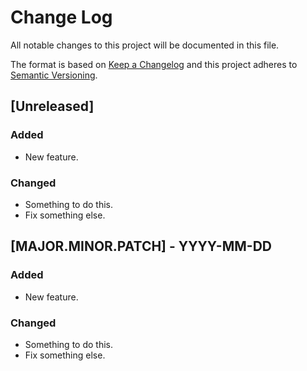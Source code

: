 # Change Log

All notable changes to this project will be documented in this file.

The format is based on [Keep a Changelog](http://keepachangelog.com/) and this project adheres to [Semantic Versioning](http://semver.org/).

## [Unreleased]
### Added
- New feature.

### Changed
- Something to do this.
- Fix something else.

## [MAJOR.MINOR.PATCH] - YYYY-MM-DD
### Added
- New feature.

### Changed
- Something to do this.
- Fix something else.
